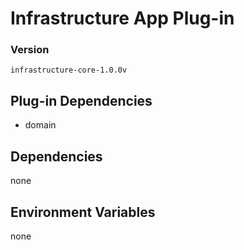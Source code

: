 # Infrastructure App Plug-in

### Version

`infrastructure-core-1.0.0v`

## Plug-in Dependencies

- domain

## Dependencies

none

## Environment Variables

none
